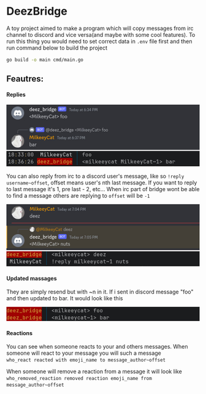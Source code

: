 # DeezBridge

A toy project aimed to make a program which will copy messages from irc channel to discord and vice versa(and maybe with some cool features).
To run this thing you would need to set correct data in `.env` file first and then run command below to build the project

```bash
go build -o main cmd/main.go
```

## Feautres:

#### Replies
![Discord replies](images/discord_replies.jpg) <br/>
![Irc replies](images/irc_replies.jpg) <br/>

You can also reply from irc to a discord user's message, like so `!reply username~offset`, offset means user's nth last message.
If you want to reply to last message it's 1, pre last - 2, etc... When irc part of bridge wont be able to find a message others are replying to `offset` will be `-1`<br/>

![Discord reply](images/discord_reply_from_irc.jpg) <br/>
![Irc reply](images/irc_reply.jpg) <br/>

#### Updated massages
They are simply resend but with ~n in it. If i sent in discord message "foo" and then updated to bar. It would look like this <br/>

![Updated message in irc](images/updated_message.jpg) <br/>

#### Reactions
You can see when someone reacts to your and others messages. When someone will react to your message you will such a message <br/>
`who_react reacted with emoji_name to message_author~offset`

When someone will remove a reaction from a message it will look like <br/>
`who_removed_reaction removed reaction emoji_name from message_author~offset`
